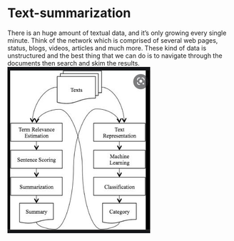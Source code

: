 # Text-summarization

There is an huge amount of textual data, and it’s only growing every single minute. Think of the network which is comprised of several web pages, status, blogs, videos, articles and much more. These kind of data is unstructured and the best thing that we can do is to navigate through the documents then search and skim the results.
![High Level Usecase Diagram](https://github.com/Pavanas-06/Text-summarization/blob/main/Design/behavioral%20design/behavioural%20high%20level%20design.jpg)



